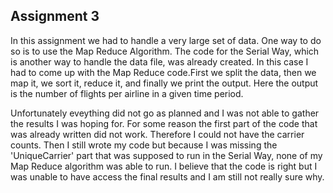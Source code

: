 ## Assignment 3 ##

In this assignment we had to handle a very large set of data. One way to do so is to use the Map Reduce Algorithm.
The code for the Serial Way, which is another way to handle the data file, was already created.
In this case I had to come up with the Map Reduce code.First we split the data, then we map it, we sort it, reduce it, and finally we print the output.
Here the output is the number of flights per airline in a given time period. 

Unfortunately eveything did not go as planned and I was not able to gather the results I was hoping for. 
For some reason the first part of the code that was already written did not work. Therefore I could not have the carrier counts. 
Then I still wrote my code but because I was missing the 'UniqueCarrier' part that was supposed to run in the Serial Way, none of my Map Reduce algorithm was able to run.
I believe that the code is right but I was unable to have access the final results and I am still not really sure why. 
